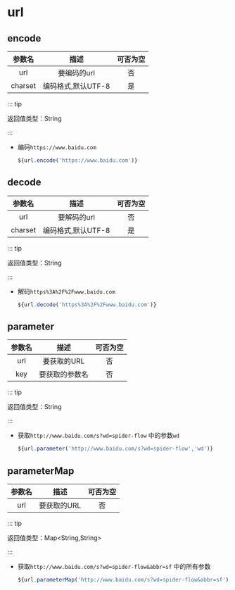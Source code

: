 # url

## encode

| 参数名  |        描述        | 可否为空 |
| :-----: | :----------------: | :------: |
|   url   |    要编码的url     |    否    |
| charset | 编码格式,默认UTF-8 |    是    |

::: tip 

返回值类型：String

:::


- 编码`https://www.baidu.com`

  ```javascript
  ${url.encode('https://www.baidu.com')}
  ```

## decode

| 参数名  |        描述        | 可否为空 |
| :-----: | :----------------: | :------: |
|   url   |    要解码的url     |    否    |
| charset | 编码格式,默认UTF-8 |    是    |

::: tip 

返回值类型：String

:::


- 解码`https%3A%2F%2Fwww.baidu.com`

  ```javascript
  ${url.decode('https%3A%2F%2Fwww.baidu.com')}
  ```

## parameter

| 参数名  |        描述        | 可否为空 |
| :-----: | :----------------: | :------: |
|   url   |    要获取的URL     |    否    |
| key | 要获取的参数名 |    否    |

::: tip 

返回值类型：String

:::


- 获取`http://www.baidu.com/s?wd=spider-flow` 中的参数`wd`

  ```javascript
  ${url.parameter('http://www.baidu.com/s?wd=spider-flow','wd')}
  ```
## parameterMap

| 参数名  |        描述        | 可否为空 |
| :-----: | :----------------: | :------: |
|   url   |    要获取的URL     |    否    |

::: tip 

返回值类型：Map<String,String>

:::


- 获取`http://www.baidu.com/s?wd=spider-flow&abbr=sf` 中的所有参数

  ```javascript
  ${url.parameterMap('http://www.baidu.com/s?wd=spider-flow&abbr=sf')}
  ```